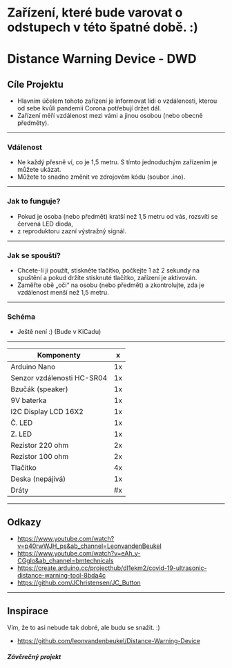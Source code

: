 # Zařízení, které bude varovat o odstupech v této špatné době. :)
# Distance Warning Device - DWD

## Cíle Projektu 
* Hlavním účelem tohoto zařízení je informovat lidi o vzdálenosti, kterou od sebe kvůli pandemii Corona potřebují držet dál. 
* Zařízení měří vzdálenost mezi vámi a jinou osobou (nebo obecně předměty).  
-----------------------------------------------------------
### Vdálenost
* Ne každý přesně ví, co je 1,5 metru. S tímto jednoduchým zařízením je můžete ukázat.  
* Můžete to snadno změnit ve zdrojovém kódu (soubor .ino).
-----------------------------------------------------------
### Jak to funguje?
* Pokud je osoba (nebo předmět) kratší než 1,5 metru od vás, rozsvítí se červená LED dioda, 
* z reproduktoru zazní výstražný signál. 
-----------------------------------------------------------
### Jak se spouští?
* Chcete-li ji použít, stiskněte tlačítko, počkejte 1 až 2 sekundy na spuštění a pokud držíte stisknuté tlačítko, zařízení je aktivován. 
* Zaměřte obě „oči“ na osobu (nebo předmět) a zkontrolujte, zda je vzdálenost menší než 1,5 metru.
-----------------------------------------------------------
### Schéma
* Ještě není :) (Bude v KiCadu)
-----------------------------------------------------------

| Komponenty                   | x  |
| -------------                | ----- |
|Arduino Nano                  | 1x    |
|Senzor vzdálenosti HC-SR04    | 1x    |
|Bzučák (speaker)              | 1x    |
|9V baterka                    | 1x    |  
|I2C Display LCD 16X2          | 1x    | 
|Č. LED                        | 1x    |
|Z. LED                        | 1x    |
|Rezistor 220 ohm              | 2x    |
|Rezistor 100 ohm              | 2x    |
|Tlačítko                      | 4x    |
|Deska (nepájivá)              | 1x    |
|Dráty                         | #x    |

----------------------------------------------------------- 
## Odkazy
* https://www.youtube.com/watch?v=p40rwWJH_ps&ab_channel=LeonvandenBeukel
* https://www.youtube.com/watch?v=eAh_y-CGglo&ab_channel=bmtechnicals
* https://create.arduino.cc/projecthub/dl1ekm2/covid-19-ultrasonic-distance-warning-tool-8bda4c
* https://github.com/JChristensen/JC_Button
----------------------------------------------------------- 
## Inspirace 
Vím, že to asi nebude tak dobré, ale budu se snažit. :)
* https://github.com/leonvandenbeukel/Distance-Warning-Device

##### Závěrečný projekt
